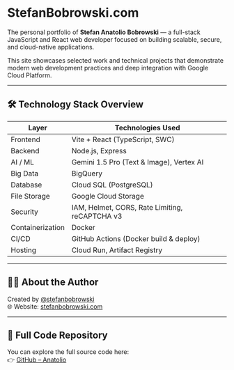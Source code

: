 # StefanBobrowski.com

The personal portfolio of **Stefan Anatolio Bobrowski** — a full-stack JavaScript and React web developer focused on building scalable, secure, and cloud-native applications.

This site showcases selected work and technical projects that demonstrate modern web development practices and deep integration with Google Cloud Platform.

---

## 🛠️ Technology Stack Overview

| Layer       | Technologies Used                                      |
|-------------|--------------------------------------------------------|
| Frontend    | Vite + React (TypeScript, SWC)                         |
| Backend     | Node.js, Express                                       |
| AI / ML     | Gemini 1.5 Pro (Text & Image), Vertex AI               |
| Big Data    | BigQuery                                               |
| Database    | Cloud SQL (PostgreSQL)                                 |
| File Storage| Google Cloud Storage                                   |
| Security    | IAM, Helmet, CORS, Rate Limiting, reCAPTCHA v3         |
| Containerization | Docker                                            |
| CI/CD       | GitHub Actions (Docker build & deploy)                 |
| Hosting     | Cloud Run, Artifact Registry                           |

---

## 👨‍💻 About the Author

Created by [@stefanbobrowski](https://github.com/stefanbobrowski)  
🌐 Website: [stefanbobrowski.com](https://stefanbobrowski.com)

---

## 📁 Full Code Repository

You can explore the full source code here:  
👉 [GitHub – Anatolio](https://github.com/stefanbobrowski/Anatolio)
